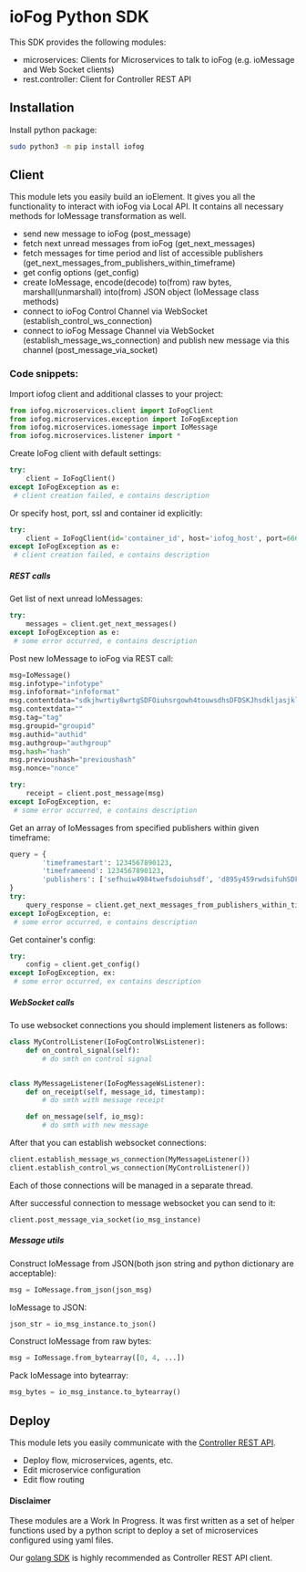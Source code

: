# ioFog Python SDK

This SDK provides the following modules:
* microservices: Clients for Microservices to talk to ioFog (e.g. ioMessage and Web Socket clients)
* rest.controller: Client for Controller REST API

## Installation

Install python package:
```bash
sudo python3 -m pip install iofog
```

## Client

This module lets you easily build an ioElement. It gives you all the functionality to interact with ioFog via Local API. It contains all necessary methods for IoMessage transformation as well.

 - send new message to ioFog (post_message)
 - fetch next unread messages from ioFog (get_next_messages)
 - fetch messages for time period and list of accessible publishers (get_next_messages_from_publishers_within_timeframe)
 - get config options (get_config)
 - create IoMessage, encode(decode) to(from) raw bytes, marshall(unmarshall) into(from) JSON object (IoMessage class methods)
 - connect to ioFog Control Channel via WebSocket (establish_control_ws_connection)
 - connect to ioFog Message Channel via WebSocket (establish_message_ws_connection) and publish new message via this channel (post_message_via_socket)

### Code snippets: 

Import iofog client and additional classes to your project:
```python
from iofog.microservices.client import IoFogClient
from iofog.microservices.exception import IoFogException
from iofog.microservices.iomessage import IoMessage
from iofog.microservices.listener import *
```

Create IoFog client with default settings:
```python
try:
    client = IoFogClient()
except IoFogException as e:
 # client creation failed, e contains description
```

Or specify host, port, ssl and container id explicitly:
```python
try:
    client = IoFogClient(id='container_id', host='iofog_host', port=6666)
except IoFogException as e:
 # client creation failed, e contains description
```

##### REST calls

Get list of next unread IoMessages:
```python
try:
    messages = client.get_next_messages()
except IoFogException as e:
 # some error occurred, e contains description
```

Post new IoMessage to ioFog via REST call:
```python
msg=IoMessage()
msg.infotype="infotype"
msg.infoformat="infoformat"
msg.contentdata="sdkjhwrtiy8wrtgSDFOiuhsrgowh4touwsdhsDFDSKJhsdkljasjklweklfjwhefiauhw98p328946982weiusfhsdkufhaskldjfslkjdhfalsjdf=serg4towhr"
msg.contextdata=""
msg.tag="tag"
msg.groupid="groupid"
msg.authid="authid"
msg.authgroup="authgroup"
msg.hash="hash"
msg.previoushash="previoushash"
msg.nonce="nonce"

try:
    receipt = client.post_message(msg)
except IoFogException, e:
 # some error occurred, e contains description
```

Get an array of IoMessages from specified publishers within given timeframe:
```python
query = {
    	'timeframestart': 1234567890123,
    	'timeframeend': 1234567890123,
    	'publishers': ['sefhuiw4984twefsdoiuhsdf', 'd895y459rwdsifuhSDFKukuewf', 'SESD984wtsdidsiusidsufgsdfkh']
}
try:
    query_response = client.get_next_messages_from_publishers_within_timeframe(query)
except IoFogException, e:
 # some error occurred, e contains description
```

Get container's config:
```python
try:
    config = client.get_config()
except IoFogException, ex:
 # some error occurred, ex contains description
```


##### WebSocket calls

To use websocket connections you should implement listeners as follows:
```python
class MyControlListener(IoFogControlWsListener):
    def on_control_signal(self):
        # do smth on control signal


class MyMessageListener(IoFogMessageWsListener):
    def on_receipt(self, message_id, timestamp):
        # do smth with message receipt

    def on_message(self, io_msg):
        # do smth with new message

```

After that you can establish websocket connections:
```python
client.establish_message_ws_connection(MyMessageListener())
client.establish_control_ws_connection(MyControlListener())
```
Each of those connections will be managed in a separate thread.
 
 
After successful connection to message websocket you can send to it:
```python
client.post_message_via_socket(io_msg_instance)
```


##### Message utils
Construct IoMessage from JSON(both json string and python dictionary are acceptable):
```python
msg = IoMessage.from_json(json_msg)
 ```

IoMessage to JSON:
```python
json_str = io_msg_instance.to_json()
```

Construct IoMessage from raw bytes:
```python
msg = IoMessage.from_bytearray([0, 4, ...])
```

Pack IoMessage into bytearray:
```python
msg_bytes = io_msg_instance.to_bytearray()
```
## Deploy

This module lets you easily communicate with the [Controller REST API](https://iofog.org/docs/1.3.0/controllers/rest-api.html).

 - Deploy flow, microservices, agents, etc.
 - Edit microservice configuration
 - Edit flow routing
 
#### Disclaimer

These modules are a Work In Progress. It was first written as a set of helper functions used by a python script to deploy a set of microservices configured using yaml files.

Our [golang SDK](https://github.com/eclipse-iofog/iofog-go-sdk) is highly recommended as Controller REST API client.
